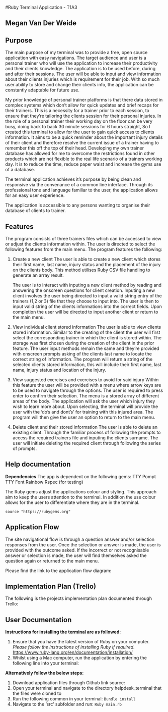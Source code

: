 #Ruby Terminal Application - T1A3
## Megan Van Der Weide

## **Purpose**

The main purpose of my terminal was to provide a free, open source application with easy navigations. The target audience and user is a personal trainer who will use the application to increase their productivity and their clients knowledge. The application is to be used before, during and after their sessions. The user will be able to input and view information about their clients injuries which is requirement for their job. With so much user ability to store and change their clients info, the application can be constantly adaptable for future use.

My prior knowledge of personal trainer platforms is that there data stored in complex systems which don’t allow for quick updates and brief recaps for their trainers. This is a necessity for a trainer prior to each session, to ensure that they’re tailoring the clients session for their personal injuries. In the role of a personal trainer their working day on the floor can be very busy, doing back to back 30 minute sessions for 6 hours straight, So I created this terminal to allow for the user to gain quick access to clients information. It aims to be a quick reminder about the important injury details of their client and therefore resolve the current issue of a trainer having to remember this off the top of their head. Developing my own trainer database has allowed for me to overcome the restrictions found in other products which are not flexible to the real life scenario of a trainers working day. It is to reduce the time, reduce paper waist and increase the gyms use of a database. 

The terminal application achieves it’s purpose by being clean and responsive via the convenance of a common line interface. Through its professional tone and language familiar to the user, the application allows for an easy user experience.

The application is accessible to any persons wanting to organise their database of clients to trainer. 

## **Features** 
The program consists of three trainers files which can be accessed to view or adjust the clients information within. The user is directed to select the following features from the main menu. The program features the following:

1. Create a new client
	The user is able to create a new client which stores their first name, last name, injury status and the placement of the injury on the clients body. This method utilises Ruby CSV file handling to generate an array result. 

    The user is to interact with inputing a new client method by reading and answering the onscreen questions for client creation. Inputing a new client involves the user being directed to input a valid string entry of the trainers (1,2 or 3) file that they choose to input into. The user is then to input valid string of the clients informations into the correct fields. Upon completion the user will be directed to input another client or return to the main menu. 

2. View individual client stored information
	The user is able to view clients stored information. Similar to the creating of the client the user will first select the corresponding trainer in which the client is stored within. The storage was first chosen during the creation of the client in the prior feature. The user input methods remain the same and they’re provided with onscreen prompts asking of the clients last name to locate the correct string of information. The program will return a string of the selected clients stored information, this will include their first name, last name, injury status and location of the injury. 

3. View suggested exercises and exercises to avoid for said injury
	Within this feature the user will be provided with a menu where arrow keys are to be used to navigate through the options. The user is required to press enter to confirm their selection. The menu is a stored array of different areas of the body. The application will ask the user which injury they wish to learn more about. Upon selecting, the terminal will provide the user with the ‘do’s and dont’s’ for training with this injured area. The program will then give the user an option to return to the main menu. 

4. Delete client and their stored information
    The user is able to delete an existing client. Through the familiar process of following the prompts to access the required trainers file and inputing the clients surname. The user will initiate deleting the required client through following the series of prompts. 

## **Help documentation** 
**Dependencies**
The app is dependent on the following gems: 
TTY Pompt
TTY Font 
Rainbow 
Rspec (for testing) 

The Ruby gems adjust the applications colour and styling. This approach aim to keep the users attention to the terminal. In addition the use colour allows for the user to differentiate where they are in the terminal.

    source "https://rubygems.org"

## **Application Flow**
The site navigational flow is through a question answer and/or selection responses from the user. Once the selection or answer is made, the user is provided with the outcome asked. If the incorrect or not recognisable answer or selection is made, the user will find themselves asked the question again or returned to the main menu. 

Please find the link to the application flow diagram:
<!-- link here!! -->

## **Implementation Plan (Trello)** 
The following is the projects implementation plan documented through Trello: 
<!-- link here!! -->

## **User Documentation**

**Instructions for installing the terminal are as followed:** 
1. Ensure that you have the latest version of Ruby on your computer. 
   *Please follow the instructions of installing Ruby if required.* 
    https://www.ruby-lang.org/en/documentation/installation/
2. Whilst using a Mac computer, run the application by entering the following line into your terminal: 
   <!-- link here!!  -->

**Alternatively follow the below steps:** 
1. Download application files through Github link source: 
   <!-- link here!! -->
2. Open your terminal and navigate to the directory helpdesk_terminal that the files were cloned to
3. Run the following common in your terminal:
    ```Bundle install```
4. Navigate to the ‘src’ subfolder and run: 
    ```Ruby main.rb```
